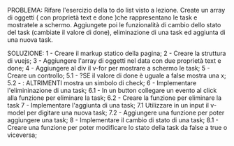 PROBLEMA:
Rifare l'esercizio della to do list visto a lezione. Create un array di oggetti ( con proprietà text e done )che rappresentano le task e mostratele a schermo. Aggiungete poi le funzionalità di cambio dello stato del task (cambiate il valore di done), eliminazione di una task ed aggiunta di una nuova task.

SOLUZIONE:
1 - Creare il markup statico della pagina;
2 - Creare la struttura di vuejs;
3 - Aggiungere l'array di oggetti nel data con due proprietà text e done;
4 - Aggiungere al div il v-for per mostrare a schermo le task;
5 - Creare un controllo;
    5.1 - ?SE il valore di done è uguale a false mostra una x;
    5.2 - : ALTRIMENTI mostra un simbolo di check;
6 - Implementare l'elimininazione di una task;
    6.1 - In un button collegare un evento al click  alla funzione per eliminare la task;
    6.2 - Creare la funzione per eliminare la task
7 - Implementare l'aggiunta di una task;
    7.1 Utilizzare in un input il v-model per digitare una nuova task;
    7.2 - Aggiungere una funzione per poter aggiungere una task;
8 - Implementare il cambio di stato di una task;
    8.1 - Creare una funzione per poter modificare lo stato della task da false a true o viceversa;